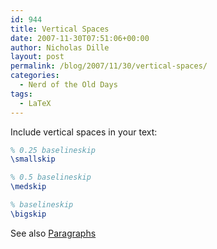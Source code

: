 ```yaml
---
id: 944
title: Vertical Spaces
date: 2007-11-30T07:51:06+00:00
author: Nicholas Dille
layout: post
permalink: /blog/2007/11/30/vertical-spaces/
categories:
  - Nerd of the Old Days
tags:
  - LaTeX
---
```

Include vertical spaces in your text:<!--more-->

```latex
% 0.25 baselineskip
\smallskip

% 0.5 baselineskip
\medskip

% baselineskip
\bigskip
```

See also [Paragraphs](/blog/2007/11/30/paragraphs/)